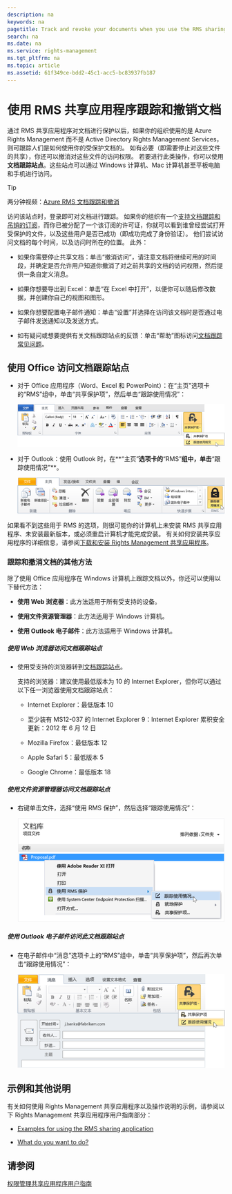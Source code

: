 ```yaml
---
description: na
keywords: na
pagetitle: Track and revoke your documents when you use the RMS sharing application
search: na
ms.date: na
ms.service: rights-management
ms.tgt_pltfrm: na
ms.topic: article
ms.assetid: 61f349ce-bdd2-45c1-acc5-bc83937fb187
---
```

# 使用 RMS 共享应用程序跟踪和撤销文档
通过 RMS 共享应用程序对文档进行保护以后，如果你的组织使用的是 Azure Rights Management 而不是 Active Directory Rights Management Services，则可跟踪人们是如何使用你的受保护文档的。 如有必要（即需要停止对这些文件的共享），你还可以撤消对这些文件的访问权限。 若要进行此类操作，你可以使用**文档跟踪站点**。这些站点可以通过 Windows 计算机、Mac 计算机甚至平板电脑和手机进行访问。

> [!TIP]
> 两分钟视频：[Azure RMS 文档跟踪和撤消](http://channel9.msdn.com/Series/Information-Protection/Azure-RMS-Document-Tracking-and-Revocation)

访问该站点时，登录即可对文档进行跟踪。 如果你的组织有一个[支持文档跟踪和吊销的订阅](https://technet.microsoft.com/dn858608.aspx)，而你已被分配了一个该订阅的许可证，你就可以看到谁曾经尝试打开受保护的文件，以及这些用户是否已成功（即成功完成了身份验证）。 他们尝试访问文档的每个时间，以及访问时所在的位置。 此外：

-   如果你需要停止共享文档：单击“撤消访问”，请注意文档将继续可用的时间段，并确定是否允许用户知道你撤消了对之前共享的文档的访问权限，然后提供一条自定义消息。

-   如果你想要导出到 Excel：单击“在 Excel 中打开”，以便你可以随后修改数据，并创建你自己的视图和图形。

-   如果你想要配置电子邮件通知：单击“设置”并选择在访问该文档时是否通过电子邮件发送通知以及发送方式。

-   如有疑问或想要提供有关文档跟踪站点的反馈：单击“帮助”图标访问[文档跟踪常见问题](http://go.microsoft.com/fwlink/?LinkId=523977)。

## 使用 Office 访问文档跟踪站点

-   对于 Office 应用程序（Word、Excel 和 PowerPoint）：在“主页”选项卡的“RMS”组中，单击“共享保护项”，然后单击“跟踪使用情况”：

    ![](../Image/ADRMS_MSRMSApp_OfficeToolbarTrackUsage.png)

-   对于 Outlook：使用 Outlook 时，在**“主页”**选项卡的**“RMS”**组中，单击**“跟踪使用情况”**。

    ![](../Image/ADRMS_MSRMSApp_OutlookTrackUsage.png)

如果看不到这些用于 RMS 的选项，则很可能你的计算机上未安装 RMS 共享应用程序、未安装最新版本，或必须重启计算机才能完成安装。 有关如何安装共享应用程序的详细信息，请参阅[下载和安装 Rights Management 共享应用程序](../Topic/Download_and_install_the_Rights_Management_sharing_application.md)。

### 跟踪和撤消文档的其他方法
除了使用 Office 应用程序在 Windows 计算机上跟踪文档以外，你还可以使用以下替代方法：

-   **使用 Web 浏览器**：此方法适用于所有受支持的设备。

-   **使用文件资源管理器**：此方法适用于 Windows 计算机。

-   **使用 Outlook 电子邮件**：此方法适用于 Windows 计算机。

##### 使用 Web 浏览器访问文档跟踪站点

-   使用受支持的浏览器转到[文档跟踪站点](http://go.microsoft.com/fwlink/?LinkId=529562)。

    支持的浏览器：建议使用最低版本为 10 的 Internet Explorer，但你可以通过以下任一浏览器使用文档跟踪站点：

    -   Internet Explorer：最低版本 10

    -   至少装有 MS12-037 的 Internet Explorer 9：Internet Explorer 累积安全更新：2012 年 6 月 12 日

    -   Mozilla Firefox：最低版本 12

    -   Apple Safari 5：最低版本 5

    -   Google Chrome：最低版本 18

##### 使用文件资源管理器访问文档跟踪站点

-   右键单击文件，选择“使用 RMS 保护”，然后选择“跟踪使用情况”：

    ![](../Image/ADRMS_MSRMSApp_ExplorerTrackUsage.png)

##### 使用 Outlook 电子邮件访问此文档跟踪站点

-   在电子邮件中“消息”选项卡上的“RMS”组中，单击“共享保护项”，然后再次单击“跟踪使用情况”：

    ![](../Image/ADRMS_MSRMSApp_OutlookMessageTrackUsage.png)

## 示例和其他说明
有关如何使用 Rights Management 共享应用程序以及操作说明的示例，请参阅以下 Rights Management 共享应用程序用户指南部分：

-   [Examples for using the RMS sharing application](../Topic/Rights_Management_sharing_application_user_guide.md#BKMK_SharingExamples)

-   [What do you want to do?](../Topic/Rights_Management_sharing_application_user_guide.md#BKMK_SharingInstructions)

## 请参阅
[权限管理共享应用程序用户指南](../Topic/Rights_Management_sharing_application_user_guide.md)

